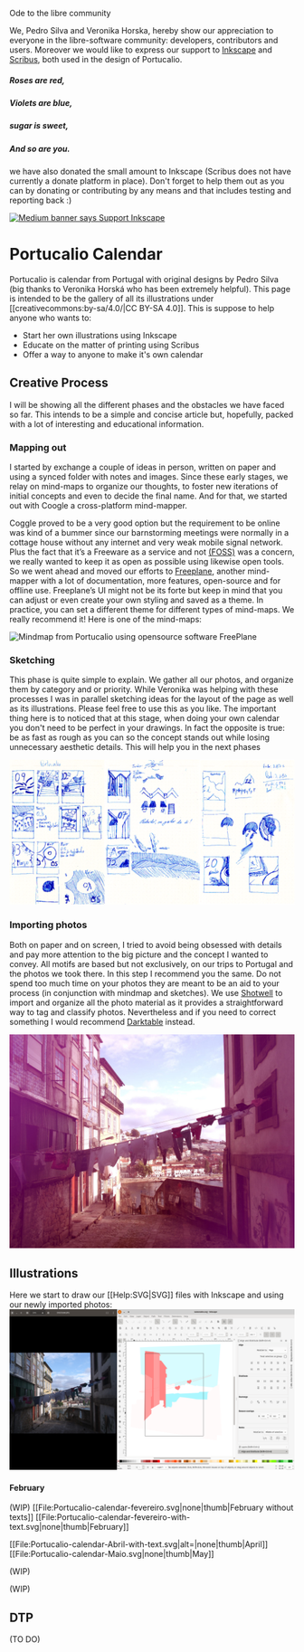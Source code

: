 Ode to the libre community

We, Pedro Silva and Veronika Horska, hereby show our appreciation to everyone in the libre-software community: developers, contributors and users. Moreover we would like to express our support to [Inkscape](https://inkscape.org/en/about/) and [Scribus](https://www.scribus.net/category/about/), both used in the design of Portucalio.

##### *Roses are red,*
##### *Violets are blue,*
##### *sugar is sweet,*
##### *And so are you.*

we have also donated the small amount to Inkscape (Scribus does not have currently a donate platform in place). Don't forget to help them out as you can by donating or contributing by any means and that includes testing and reporting back :)

<a href="https://inkscape.org/support-us/donate/"><img title="Support the Inkscape Project and Donate" src="https://media.inkscape.org/media/cms_page_media/608/donate-button-180.png" alt="Medium banner says Support Inkscape" /></a>

# Portucalio Calendar
Portucalio is calendar from Portugal with original designs by Pedro Silva (big thanks to Veronika Horská who has been extremely helpful). This page is intended to be the gallery of all its illustrations under [[creativecommons:by-sa/4.0/|CC BY-SA 4.0]]. This is suppose to help anyone who wants to:

* Start her own illustrations using Inkscape
* Educate on the matter of printing using Scribus
* Offer a way to anyone to make it's own calendar

## Creative Process
I will be showing all the different phases and the obstacles we have faced so far. This intends to be a simple and concise article but, hopefully, packed with a lot of interesting and educational information.

### Mapping out
I started by exchange a couple of ideas in person, written on paper and using a synced folder with notes and images. Since these early stages, we relay on mind-maps to organize our thoughts, to foster new iterations of initial concepts and even to decide the final name. And for that, we started out with Coogle a cross-platform mind-mapper.

Coggle proved to be a very good option but the requirement to be online was kind of a bummer since our barnstorming meetings were normally in a cottage house without any internet and very weak mobile signal network. Plus the fact that it’s a Freeware as a service and not [(FOSS)](https://en.wikipedia.org/wiki/Free_and_open-source_software) was a concern, we really wanted to keep it as open as possible using likewise open tools. So we went ahead and moved our efforts to [Freeplane](https://www.freeplane.org/wiki/index.php/Home), another mind-mapper with a lot of documentation, more features, open-source and for offline use. Freeplane’s UI might not be its forte but keep in mind that you can adjust or even create your own styling and saved as a theme. In practice, you can set a different theme for different types of mind-maps. We really recommend it! Here is one of the mind-maps:

![Mindmap from Portucalio using opensource software FreePlane](/readme-img/mindmap-portucalio-freeplane.png)

### Sketching
This phase is quite simple to explain. We gather all our photos, and organize them by category and or priority. While Veronika was helping with these processes I was in parallel sketching ideas for the layout of the page as well as its illustrations. Please feel free to use this as you like. The important thing here is to noticed that at this stage, when doing your own calendar you don't need to be perfect in your drawings. In fact the opposite is true: be as fast as rough as you can so the concept stands out while losing unnecessary aesthetic details. This will help you in the next phases

![Few sketches were drawn by hand](/readme-img/design-with-floss-scans.png)

### Importing photos
Both on paper and on screen, I tried to avoid being obsessed with details and pay more attention to the big picture and the concept I wanted to convey. All motifs are based but not exclusively, on our trips to Portugal and the photos we took there. In this step I recommend you the same. Do not spend too much time on your photos they are meant to be an aid to your process (in conjunction with mindmap and sketches). We use [Shotwell](https://en.wikipedia.org/wiki/Shotwell_(software)) to import and organize all the photo material as it provides a straightforward way to tag and classify photos. Nevertheless and if you need to correct something I would recommend [Darktable](https://www.darktable.org/) instead.

![Porto and its romantic atmosphere. View from “Escadas do Codeçal”](/readme-img/porto-escadas-edited.jpg)


## Illustrations
Here we start to draw our [[Help:SVG|SVG]] files with Inkscape and using our newly imported photos:
![Screenshot: On the left a photograph taken by us in Porto; On the right, the February illustration inspired by the photo and done in Inkscape](/readme-img/design-with-floss-image-vector.png)

#### February

 (WIP)
[[File:Portucalio-calendar-fevereiro.svg|none|thumb|February without texts]]
[[File:Portucalio-calendar-fevereiro-with-text.svg|none|thumb|February]]

[[File:Portucalio-calendar-Abril-with-text.svg|alt=|none|thumb|April]]
[[File:Portucalio-calendar-Maio.svg|none|thumb|May]]

(WIP)


(WIP)

## DTP
(TO DO)
